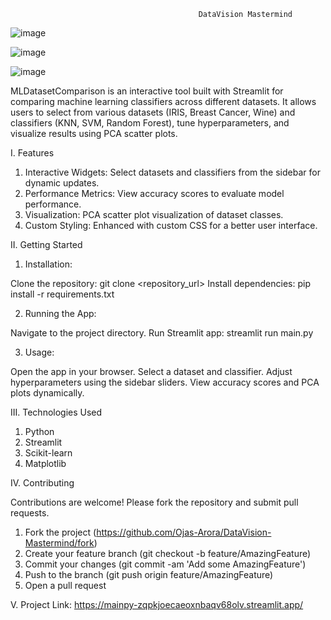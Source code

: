                                               DataVision Mastermind
![image](https://github.com/user-attachments/assets/46474ad8-bc04-4a06-979d-1813de2eebde)

![image](https://github.com/user-attachments/assets/04f388a8-dbaf-4c8b-9cfa-43a7538cd160)

![image](https://github.com/user-attachments/assets/2620045d-d549-4325-8dc2-c0128611bb73)


MLDatasetComparison is an interactive tool built with Streamlit for comparing machine learning classifiers across different datasets. It allows users to select from various datasets (IRIS, Breast Cancer, Wine) and classifiers (KNN, SVM, Random Forest), tune hyperparameters, and visualize results using PCA scatter plots.

I. Features

1. Interactive Widgets: Select datasets and classifiers from the sidebar for dynamic updates.
2. Performance Metrics: View accuracy scores to evaluate model performance.
3. Visualization: PCA scatter plot visualization of dataset classes.
4. Custom Styling: Enhanced with custom CSS for a better user interface.

II. Getting Started

1. Installation:

Clone the repository: git clone <repository_url>
Install dependencies: pip install -r requirements.txt

2. Running the App:

Navigate to the project directory.
Run Streamlit app: streamlit run main.py

3. Usage:

Open the app in your browser.
Select a dataset and classifier.
Adjust hyperparameters using the sidebar sliders.
View accuracy scores and PCA plots dynamically.

III. Technologies Used

1. Python
2. Streamlit
3. Scikit-learn
4. Matplotlib

IV. Contributing

Contributions are welcome! Please fork the repository and submit pull requests.

1. Fork the project (https://github.com/Ojas-Arora/DataVision-Mastermind/fork)
2. Create your feature branch (git checkout -b feature/AmazingFeature)
3. Commit your changes (git commit -am 'Add some AmazingFeature')
4. Push to the branch (git push origin feature/AmazingFeature)
5. Open a pull request

V. Project Link: 
https://mainpy-zqpkjoecaeoxnbaqv68olv.streamlit.app/
